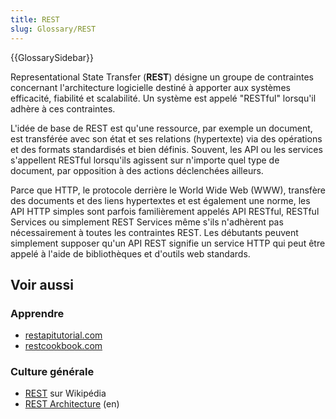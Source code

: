 ```yaml
---
title: REST
slug: Glossary/REST
---
```


{{GlossarySidebar}}

Representational State Transfer (**REST**) désigne un groupe de contraintes concernant l'architecture logicielle destiné à apporter aux systèmes efficacité, fiabilité et scalabilité. Un système est appelé "RESTful" lorsqu'il adhère à ces contraintes.

L'idée de base de REST est qu'une ressource, par exemple un document, est transférée avec son état et ses relations (hypertexte) via des opérations et des formats standardisés et bien définis. Souvent, les API ou les services s'appellent RESTful lorsqu'ils agissent sur n'importe quel type de document, par opposition à des actions déclenchées ailleurs.

Parce que HTTP, le protocole derrière le World Wide Web (WWW), transfère des documents et des liens hypertextes et est également une norme, les API HTTP simples sont parfois familièrement appelés API RESTful, RESTful Services ou simplement REST Services même s'ils n'adhèrent pas nécessairement à toutes les contraintes REST. Les débutants peuvent simplement supposer qu'un API REST signifie un service HTTP qui peut être appelé à l'aide de bibliothèques et d'outils web standards.

## Voir aussi

### Apprendre

- [restapitutorial.com](http://www.restapitutorial.com/)
- [restcookbook.com](http://restcookbook.com/)

### Culture générale

- [REST](https://fr.wikipedia.org/wiki/Representational_state_transfer) sur Wikipédia
- [REST Architecture](https://www.service-architecture.com/articles/web-services/representational_state_transfer_rest.html) (en)
